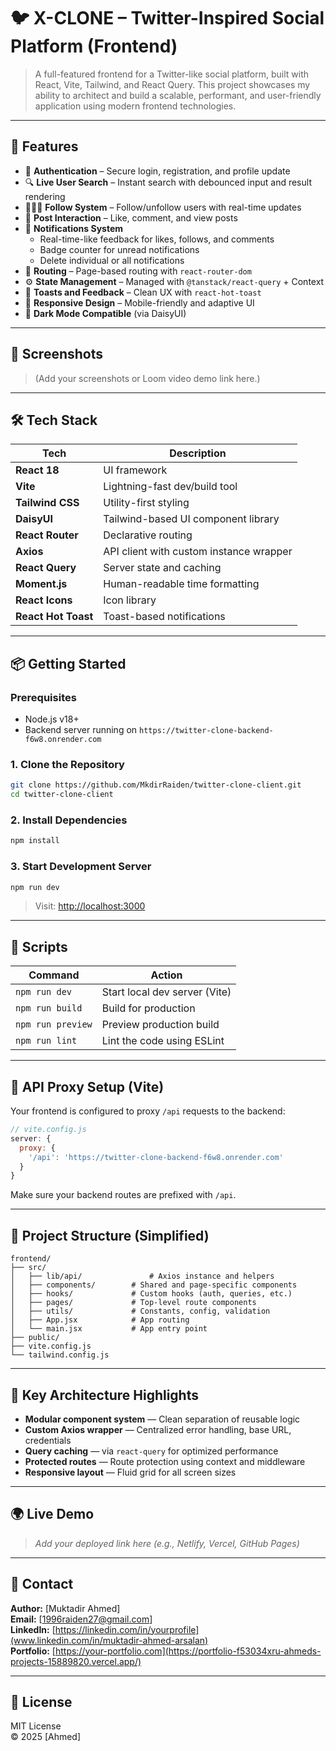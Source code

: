 # 🐦 X-CLONE – Twitter-Inspired Social Platform (Frontend)

> A full-featured frontend for a Twitter-like social platform, built with React, Vite, Tailwind, and React Query. This project showcases my ability to architect and build a scalable, performant, and user-friendly application using modern frontend technologies.

---

## 🚀 Features

- 🔐 **Authentication** – Secure login, registration, and profile update
- 🔍 **Live User Search** – Instant search with debounced input and result rendering
- 🧑‍🤝‍🧑 **Follow System** – Follow/unfollow users with real-time updates
- 📝 **Post Interaction** – Like, comment, and view posts
- 🔔 **Notifications System**
  - Real-time-like feedback for likes, follows, and comments
  - Badge counter for unread notifications
  - Delete individual or all notifications
- 🧭 **Routing** – Page-based routing with `react-router-dom`
- ⚙️ **State Management** – Managed with `@tanstack/react-query` + Context
- 💬 **Toasts and Feedback** – Clean UX with `react-hot-toast`
- 📱 **Responsive Design** – Mobile-friendly and adaptive UI
- 🌙 **Dark Mode Compatible** (via DaisyUI)

---

## 📸 Screenshots

> (Add your screenshots or Loom video demo link here.)

---

## 🛠️ Tech Stack

| Tech                | Description                             |
| ------------------- | --------------------------------------- |
| **React 18**        | UI framework                            |
| **Vite**            | Lightning-fast dev/build tool           |
| **Tailwind CSS**    | Utility-first styling                   |
| **DaisyUI**         | Tailwind-based UI component library     |
| **React Router**    | Declarative routing                     |
| **Axios**           | API client with custom instance wrapper |
| **React Query**     | Server state and caching                |
| **Moment.js**       | Human-readable time formatting          |
| **React Icons**     | Icon library                            |
| **React Hot Toast** | Toast-based notifications               |

---

## 📦 Getting Started

### Prerequisites

- Node.js v18+
- Backend server running on `https://twitter-clone-backend-f6w8.onrender.com`

### 1. Clone the Repository

```bash
git clone https://github.com/MkdirRaiden/twitter-clone-client.git
cd twitter-clone-client
```

### 2. Install Dependencies

```bash
npm install
```

### 3. Start Development Server

```bash
npm run dev
```

> Visit: [http://localhost:3000](http://localhost:3000)

---

## 🧪 Scripts

| Command           | Action                        |
| ----------------- | ----------------------------- |
| `npm run dev`     | Start local dev server (Vite) |
| `npm run build`   | Build for production          |
| `npm run preview` | Preview production build      |
| `npm run lint`    | Lint the code using ESLint    |

---

## 🔀 API Proxy Setup (Vite)

Your frontend is configured to proxy `/api` requests to the backend:

```js
// vite.config.js
server: {
  proxy: {
    '/api': 'https://twitter-clone-backend-f6w8.onrender.com'
  }
}
```

Make sure your backend routes are prefixed with `/api`.

---

## 🌿 Project Structure (Simplified)

```
frontend/
├── src/
│   ├── lib/api/               # Axios instance and helpers
│   ├── components/        # Shared and page-specific components
│   ├── hooks/             # Custom hooks (auth, queries, etc.)
│   ├── pages/             # Top-level route components
│   ├── utils/             # Constants, config, validation
│   ├── App.jsx            # App routing
│   └── main.jsx           # App entry point
├── public/
├── vite.config.js
└── tailwind.config.js
```

---

## 🧠 Key Architecture Highlights

- **Modular component system** — Clean separation of reusable logic
- **Custom Axios wrapper** — Centralized error handling, base URL, credentials
- **Query caching** — via `react-query` for optimized performance
- **Protected routes** — Route protection using context and middleware
- **Responsive layout** — Fluid grid for all screen sizes

---

## 🌍 Live Demo

> _Add your deployed link here (e.g., Netlify, Vercel, GitHub Pages)_

---

## 📇 Contact

**Author:** [Muktadir Ahmed]  
**Email:** [1996raiden27@gmail.com]  
**LinkedIn:** [https://linkedin.com/in/yourprofile](www.linkedin.com/in/muktadir-ahmed-arsalan)  
**Portfolio:** [https://your-portfolio.com](https://portfolio-f53034xru-ahmeds-projects-15889820.vercel.app/)

---

## 📃 License

MIT License  
© 2025 [Ahmed]
